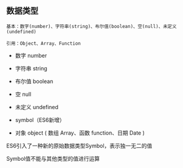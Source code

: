 ## 数据类型



```
基本：数字(number)、字符串(string)、布尔值(boolean)、空(null)、未定义(undefined) 

引用：Object、Array、Function 
```



- 数字  number 

- 字符串 string 
- 布尔值 boolean 
- 空 null 
- 未定义 undefined 
- symbol（ES6新增）
- 对象 object    (  数组 Array、函数 function、日期 Date   )



ES6引入了一种新的原始数据类型Symbol，表示独一无二的值

Symbol值不能与其他类型的值进行运算